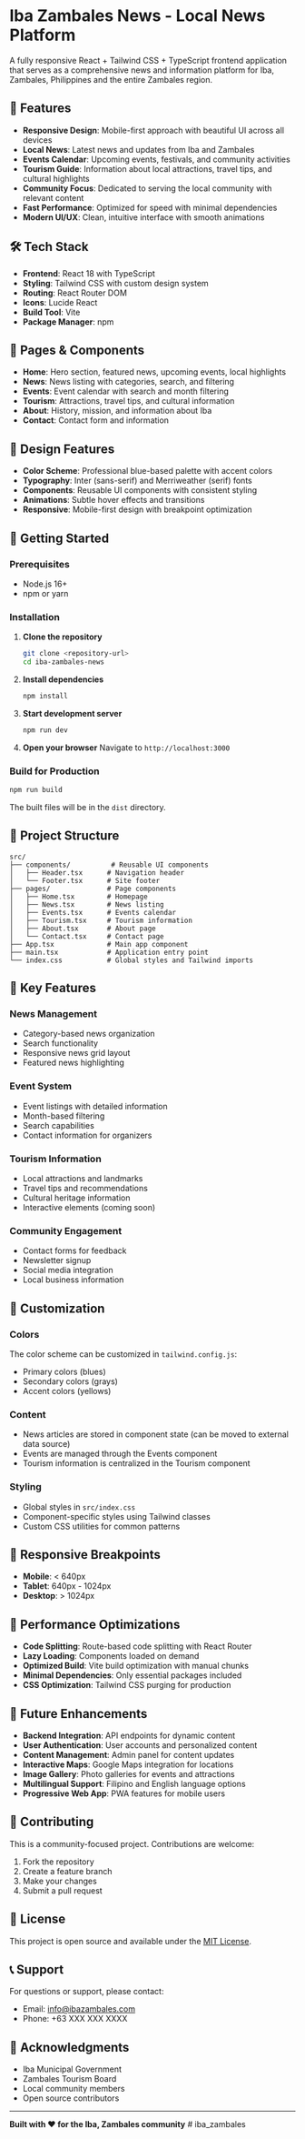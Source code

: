 # Iba Zambales News - Local News Platform

A fully responsive React + Tailwind CSS + TypeScript frontend application that serves as a comprehensive news and information platform for Iba, Zambales, Philippines and the entire Zambales region.

## 🚀 Features

- **Responsive Design**: Mobile-first approach with beautiful UI across all devices
- **Local News**: Latest news and updates from Iba and Zambales
- **Events Calendar**: Upcoming events, festivals, and community activities
- **Tourism Guide**: Information about local attractions, travel tips, and cultural highlights
- **Community Focus**: Dedicated to serving the local community with relevant content
- **Fast Performance**: Optimized for speed with minimal dependencies
- **Modern UI/UX**: Clean, intuitive interface with smooth animations

## 🛠️ Tech Stack

- **Frontend**: React 18 with TypeScript
- **Styling**: Tailwind CSS with custom design system
- **Routing**: React Router DOM
- **Icons**: Lucide React
- **Build Tool**: Vite
- **Package Manager**: npm

## 📱 Pages & Components

- **Home**: Hero section, featured news, upcoming events, local highlights
- **News**: News listing with categories, search, and filtering
- **Events**: Event calendar with search and month filtering
- **Tourism**: Attractions, travel tips, and cultural information
- **About**: History, mission, and information about Iba
- **Contact**: Contact form and information

## 🎨 Design Features

- **Color Scheme**: Professional blue-based palette with accent colors
- **Typography**: Inter (sans-serif) and Merriweather (serif) fonts
- **Components**: Reusable UI components with consistent styling
- **Animations**: Subtle hover effects and transitions
- **Responsive**: Mobile-first design with breakpoint optimization

## 🚀 Getting Started

### Prerequisites

- Node.js 16+ 
- npm or yarn

### Installation

1. **Clone the repository**
   ```bash
   git clone <repository-url>
   cd iba-zambales-news
   ```

2. **Install dependencies**
   ```bash
   npm install
   ```

3. **Start development server**
   ```bash
   npm run dev
   ```

4. **Open your browser**
   Navigate to `http://localhost:3000`

### Build for Production

```bash
npm run build
```

The built files will be in the `dist` directory.

## 📁 Project Structure

```
src/
├── components/          # Reusable UI components
│   ├── Header.tsx      # Navigation header
│   └── Footer.tsx      # Site footer
├── pages/              # Page components
│   ├── Home.tsx        # Homepage
│   ├── News.tsx        # News listing
│   ├── Events.tsx      # Events calendar
│   ├── Tourism.tsx     # Tourism information
│   ├── About.tsx       # About page
│   └── Contact.tsx     # Contact page
├── App.tsx             # Main app component
├── main.tsx            # Application entry point
└── index.css           # Global styles and Tailwind imports
```

## 🎯 Key Features

### News Management
- Category-based news organization
- Search functionality
- Responsive news grid layout
- Featured news highlighting

### Event System
- Event listings with detailed information
- Month-based filtering
- Search capabilities
- Contact information for organizers

### Tourism Information
- Local attractions and landmarks
- Travel tips and recommendations
- Cultural heritage information
- Interactive elements (coming soon)

### Community Engagement
- Contact forms for feedback
- Newsletter signup
- Social media integration
- Local business information

## 🔧 Customization

### Colors
The color scheme can be customized in `tailwind.config.js`:
- Primary colors (blues)
- Secondary colors (grays)
- Accent colors (yellows)

### Content
- News articles are stored in component state (can be moved to external data source)
- Events are managed through the Events component
- Tourism information is centralized in the Tourism component

### Styling
- Global styles in `src/index.css`
- Component-specific styles using Tailwind classes
- Custom CSS utilities for common patterns

## 📱 Responsive Breakpoints

- **Mobile**: < 640px
- **Tablet**: 640px - 1024px
- **Desktop**: > 1024px

## 🚀 Performance Optimizations

- **Code Splitting**: Route-based code splitting with React Router
- **Lazy Loading**: Components loaded on demand
- **Optimized Build**: Vite build optimization with manual chunks
- **Minimal Dependencies**: Only essential packages included
- **CSS Optimization**: Tailwind CSS purging for production

## 🔮 Future Enhancements

- **Backend Integration**: API endpoints for dynamic content
- **User Authentication**: User accounts and personalized content
- **Content Management**: Admin panel for content updates
- **Interactive Maps**: Google Maps integration for locations
- **Image Gallery**: Photo galleries for events and attractions
- **Multilingual Support**: Filipino and English language options
- **Progressive Web App**: PWA features for mobile users

## 🤝 Contributing

This is a community-focused project. Contributions are welcome:

1. Fork the repository
2. Create a feature branch
3. Make your changes
4. Submit a pull request

## 📄 License

This project is open source and available under the [MIT License](LICENSE).

## 📞 Support

For questions or support, please contact:
- Email: info@ibazambales.com
- Phone: +63 XXX XXX XXXX

## 🙏 Acknowledgments

- Iba Municipal Government
- Zambales Tourism Board
- Local community members
- Open source contributors

---

**Built with ❤️ for the Iba, Zambales community** #   i b a _ z a m b a l e s  
 